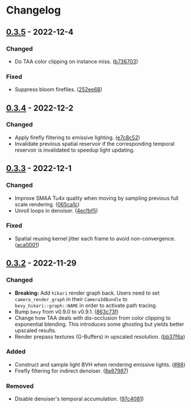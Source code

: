 # Changelog

## [0.3.5] - 2022-12-4
### Changed
- Do TAA color clipping on instance miss. ([b736703](https://github.com/cryscan/bevy-hikari/tree/b73670378dab3103e4e5603e5d7e60af76188906))

### Fixed
- Suppress bloom fireflies. ([252ee68](https://github.com/cryscan/bevy-hikari/tree/252ee68964e97574c6c43f5ca7b215697e515546))

## [0.3.4] - 2022-12-2
### Changed
- Apply firefly filtering to emissive lighting. ([e7c8c52](https://github.com/cryscan/bevy-hikari/tree/e7c8c52526404724d8a2d6d55e22bc62f0e9ae02))
- Invalidate previous spatial reservoir if the corresponding temporal reservoir is invalidated to speedup light updating.

## [0.3.3] - 2022-12-1
### Changed
- Improve SMAA Tu4x quality when moving by sampling previous full scale rendering. ([065ca1c](https://github.com/cryscan/bevy-hikari/tree/065ca1ce5d10c3dca69f415e7a9c46072160a68a))
- Unroll loops in denoiser. ([4ecfbf5](https://github.com/cryscan/bevy-hikari/tree/4ecfbf54425142ac934df7dcb9759209f95c4e6e))

### Fixed
- Spatial reusing kernel jitter each frame to avoid non-convergence. ([aca0001](https://github.com/cryscan/bevy-hikari/tree/aca00016e9b99d3582b73ea51b93cb54fdf50779))

## [0.3.2] - 2022-11-29
### Changed
- **Breaking:** Add `hikari` render graph back.
  Users need to set `camera_render_graph` in their `Camera3dBundle` to `bevy_hikari::graph::NAME` in order to activate path tracing.
- Bump `bevy` from v0.9.0 to v0.9.1. ([863c73f](https://github.com/cryscan/bevy-hikari/tree/863c73fe5f649dc2a670eb6cae6817e02c6a1973))
- Change how TAA deals with dis-occlusion from color clipping to exponential blending.
  This introduces some ghosting but yields better upscaled results.
- Render prepass textures (G-Buffers) in upscaled resolution. ([bb37f6a](https://github.com/cryscan/bevy-hikari/tree/bb37f6a7d085edd475d2142bfcdc5a3176ee3e10))

### Added
- Construct and sample light BVH when rendering emissive lights. ([#86](https://github.com/cryscan/bevy-hikari/pull/86))
- Firefly filtering for indirect denoiser. ([8e87987](https://github.com/cryscan/bevy-hikari/tree/8e8798768f082233d8b8c39fcabff4a47fccb38e))

### Removed
- Disable denoiser's temporal accumulation. ([97c4081](https://github.com/cryscan/bevy-hikari/tree/97c4081df6dee24d6e11df2ea0059a4126795d62))

[0.3.5]: https://github.com/cryscan/bevy-hikari/commits/v0.3.5
[0.3.4]: https://github.com/cryscan/bevy-hikari/commits/v0.3.4
[0.3.3]: https://github.com/cryscan/bevy-hikari/commits/v0.3.3
[0.3.2]: https://github.com/cryscan/bevy-hikari/commits/v0.3.2